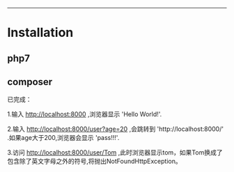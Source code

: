 ***

Installation
==
## php7

## composer

已完成：

1.输入 [http://localhost:8000](http://localhost:8000) ,浏览器显示 'Hello World!'.

2.输入 [http://localhost:8000/user?age=20](http://localhost:8000/user?age=20) ,会跳转到  'http://localhost:8000/' .如果age大于200,浏览器会显示 'pass!!!'.

3.访问 [http://localhost:8000/user/Tom](http://localhost:8000/user/Tom)  ,此时浏览器显示tom，如果Tom换成了包含除了英文字母之外的符号,将抛出NotFoundHttpException。

